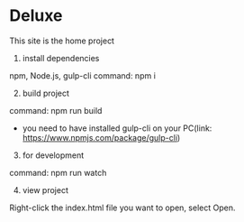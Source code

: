 # Deluxe
This site is the home project

1. install dependencies

npm, Node.js, gulp-cli
command: npm i

2. build project

command: npm run build
* you need to have installed gulp-cli on your PC(link: https://www.npmjs.com/package/gulp-cli)

3. for development

command: npm run watch

4. view project

Right-click the index.html file you want to open, select Open.
